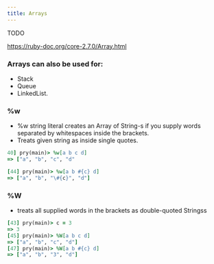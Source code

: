 ```yaml
---
title: Arrays
---
```


TODO

https://ruby-doc.org/core-2.7.0/Array.html

### Arrays can also be used for:
- Stack
- Queue
- LinkedList.


### %w
- %w string literal creates an Array of String-s if you supply words separated by whitespaces inside the brackets.
- Treats given string as inside single quotes.

```rb
40] pry(main)> %w[a b c d]
=> ["a", "b", "c", "d"

[44] pry(main)> %w[a b #{c} d]
=> ["a", "b", "\#{c}", "d"]
```

### %W
- treats all supplied words in the brackets as double-quoted Stringss

```rb
[43] pry(main)> c = 3
=> 3
[45] pry(main)> %W[a b c d]
=> ["a", "b", "c", "d"]
[47] pry(main)> %W[a b #{c} d]
=> ["a", "b", "3", "d"]
```